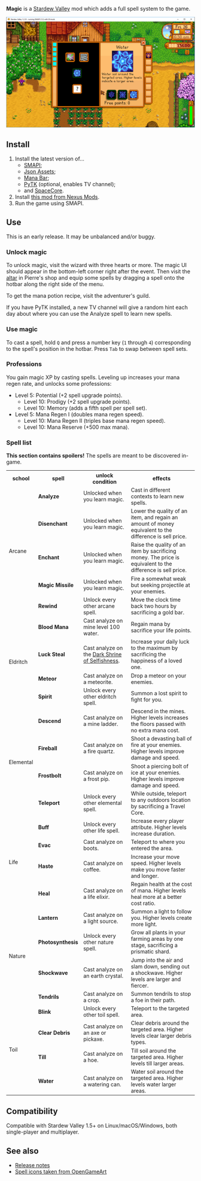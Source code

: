 ﻿**Magic** is a [Stardew Valley](http://stardewvalley.net/) mod which adds a full spell system to
the game.

![](screenshot-menu.png)

## Install
1. Install the latest version of...
   * [SMAPI](https://smapi.io);
   * [Json Assets](https://www.nexusmods.com/stardewvalley/mods/1720);
   * [Mana Bar](https://www.nexusmods.com/stardewvalley/mods/7831);
   * [PyTK](https://www.nexusmods.com/stardewvalley/mods/1726) (optional, enables TV channel);
   * and [SpaceCore](https://www.nexusmods.com/stardewvalley/mods/1348).
2. Install [this mod from Nexus Mods](http://www.nexusmods.com/stardewvalley/mods/2007).
3. Run the game using SMAPI.

## Use
This is an early release. It may be unbalanced and/or buggy.

### Unlock magic
To unlock magic, visit the wizard with three hearts or more. The magic UI should appear in the
bottom-left corner right after the event. Then visit the [altar](screenshot-altar.png) in Pierre's
shop and equip some spells by dragging a spell onto the hotbar along the right side of the menu.

To get the mana potion recipe, visit the adventurer's guild.

If you have PyTK installed, a new TV channel will give a random hint each day about where you can
use the Analyze spell to learn new spells.

### Use magic
To cast a spell, hold `Q` and press a number key (`1` through `4`) corresponding to the spell's
position in the hotbar. Press `Tab` to swap between spell sets.

### Professions
You gain magic XP by casting spells. Leveling up increases your mana regen rate, and unlocks some
professions:

* Level 5: Potential (+2 spell upgrade points).
  * Level 10: Prodigy (+2 spell upgrade points).
  * Level 10: Memory (adds a fifth spell per spell set).
* Level 5: Mana Regen I (doubles mana regen speed).
  * Level 10: Mana Regen II (triples base mana regen speed).
  * Level 10: Mana Reserve (+500 max mana).

### Spell list
**This section contains spoilers!** The spells are meant to be discovered in-game.

<table>
<tr>
  <th>school</th>
  <th>spell</th>
  <th>unlock condition</th>
  <th>effects</th>
</tr>

<tr>
  <td rowspan="5">Arcane</td>
  <td><strong>Analyze</strong></td>
  <td>Unlocked when you learn magic.</td>
  <td>Cast in different contexts to learn new spells.</td>
</tr>

<tr>
  <td><strong>Disenchant</strong></td>
  <td>Unlocked when you learn magic.</td>
  <td>Lower the quality of an item, and regain an amount of money equivalent to the difference is sell price.</td>
</tr>

<tr>
  <td><strong>Enchant</strong></td>
  <td>Unlocked when you learn magic.</td>
  <td>Raise the quality of an item by sacrificing money. The price is equivalent to the difference is sell price.</td>
</tr>

<tr>
  <td><strong>Magic Missile</strong></td>
  <td>Unlocked when you learn magic.</td>
  <td>Fire a somewhat weak but seeking projectile at your enemies.</td>
</tr>

<tr>
  <td><strong>Rewind</strong></td>
  <td>Unlock every other arcane spell.</td>
  <td>Move the clock time back two hours by sacrificing a gold bar.</td>
</tr>

<tr>
  <td rowspan="4">Eldritch</td>
  <td><strong>Blood Mana</strong></td>
  <td>Cast analyze on mine level 100 water.</td>
  <td>Regain mana by sacrifice your life points.</td>
</tr>

<tr>
  <td><strong>Luck Steal</strong></td>
  <td>Cast analyze on the <a href="https://stardewvalleywiki.com/Witch%27s_Hut">Dark Shrine of Selfishness</a>.</td>
  <td>Increase your daily luck to the maximum by sacrificing the happiness of a loved one.</td>
</tr>

<tr>
  <td><strong>Meteor</strong></td>
  <td>Cast analyze on a meteorite.</td>
  <td>Drop a meteor on your enemies.</td>
</tr>

<tr>
  <td><strong>Spirit</strong></td>
  <td>Unlock every other eldritch spell.</td>
  <td>Summon a lost spirit to fight for you.</td>
</tr>

<tr>
  <td rowspan="4">Elemental</td>
  <td><strong>Descend</strong></td>
  <td>Cast analyze on a mine ladder.</td>
  <td>Descend in the mines. Higher levels increases the floors passed with no extra mana cost.</td>
</tr>

<tr>
  <td><strong>Fireball</strong></td>
  <td>Cast analyze on a fire quartz.</td>
  <td>Shoot a devasting ball of fire at your enemies. Higher levels improve damage and speed.</td>
</tr>

<tr>
  <td><strong>Frostbolt</strong></td>
  <td>Cast analyze on a frost pip.</td>
  <td>Shoot a piercing bolt of ice at your enemies. Higher levels improve damage and speed.</td>
</tr>

<tr>
  <td><strong>Teleport</strong></td>
  <td>Unlock every other elemental spell.</td>
  <td>While outside, teleport to any outdoors location by sacrificing a Travel Core.</td>
</tr>

<tr>
  <td rowspan="4">Life</td>
  <td><strong>Buff</strong></td>
  <td>Unlock every other life spell.</td>
  <td>Increase every player attribute. Higher levels increase duration.</td>
</tr>

<tr>
  <td><strong>Evac</strong></td>
  <td>Cast analyze on boots.</td>
  <td>Teleport to where you entered the area.</td>
</tr>

<tr>
  <td><strong>Haste</strong></td>
  <td>Cast analyze on coffee.</td>
  <td>Increase your move speed. Higher levels make you move faster and longer.</td>
</tr>

<tr>
  <td><strong>Heal</strong></td>
  <td>Cast analyze on a life elixir.</td>
  <td>Regain health at the cost of mana. Higher levels heal more at a better cost ratio.</td>
</tr>

<tr>
  <td rowspan="4">Nature</td>
  <td><strong>Lantern</strong></td>
  <td>Cast analyze on a light source.</td>
  <td>Summon a light to follow you. Higher levels create more light.</td>
</tr>

<tr>
  <td><strong>Photosynthesis</strong></td>
  <td>Unlock every other nature spell.</td>
  <td>Grow all plants in your farming areas by one stage, sacrificing a prismatic shard.</td>
</tr>

<tr>
  <td><strong>Shockwave</strong></td>
  <td>Cast analyze on an earth crystal.</td>
  <td>Jump into the air and slam down, sending out a shockwave. Higher levels are larger and fiercer.</td>
</tr>

<tr>
  <td><strong>Tendrils</strong></td>
  <td>Cast analyze on a crop.</td>
  <td>Summon tendrils to stop a foe in their path.</td>
</tr>

<tr>
  <td rowspan="4">Toil</td>
  <td><strong>Blink</strong></td>
  <td>Unlock every other toil spell.</td>
  <td>Teleport to the targeted area.</td>
</tr>

<tr>
  <td><strong>Clear Debris</strong></td>
  <td>Cast analyze on an axe or pickaxe.</td>
  <td>Clear debris around the targeted area. Higher levels clear larger debris types.</td>
</tr>

<tr>
  <td><strong>Till</strong></td>
  <td>Cast analyze on a hoe.</td>
  <td>Till soil around the targeted area. Higher levels till larger areas.</td>
</tr>

<tr>
  <td><strong>Water</strong></td>
  <td>Cast analyze on a watering can.</td>
  <td>Water soil around the targeted area. Higher levels water larger areas.</td>
</tr>
</table>

## Compatibility
Compatible with Stardew Valley 1.5+ on Linux/macOS/Windows, both single-player and multiplayer.

## See also
* [Release notes](release-notes.md)
* [Spell icons taken from OpenGameArt](https://opengameart.org/content/painterly-spell-icons-part-1)
